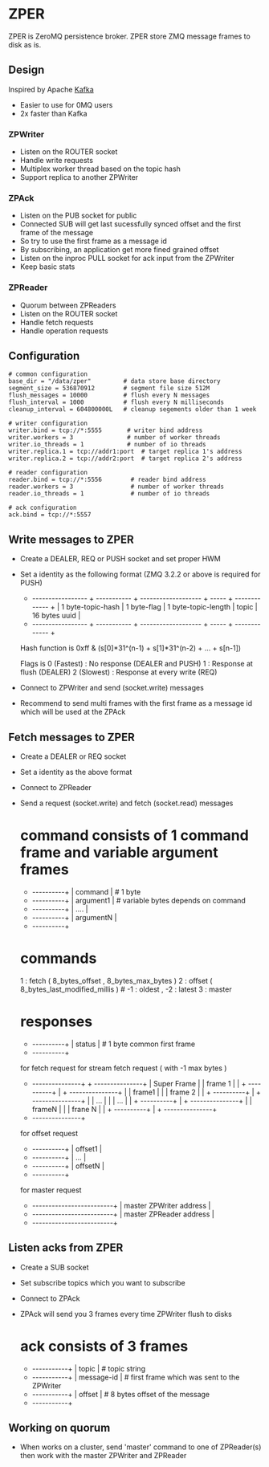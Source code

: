 ZPER
========

ZPER is ZeroMQ persistence broker. ZPER store ZMQ message frames to disk as is.

## Design
Inspired by Apache [Kafka](http://incubator.apache.org/kafka/)

* Easier to use for 0MQ users
* 2x faster than Kafka

### ZPWriter
* Listen on the ROUTER socket
* Handle write requests
* Multiplex worker thread based on the topic hash
* Support replica to another ZPWriter

### ZPAck
* Listen on the PUB socket for public
* Connected SUB will get last sucessfully synced offset and the first frame of the message
 * So try to use the first frame as a message id
 * By subscribing, an application get more fined grained offset
* Listen on the inproc PULL socket for ack input from the ZPWriter
* Keep basic stats

### ZPReader
* Quorum between ZPReaders 
* Listen on the ROUTER socket
* Handle fetch requests
* Handle operation requests

## Configuration

    # common configuration
    base_dir = "/data/zper"         # data store base directory 
    segment_size = 536870912        # segment file size 512M
    flush_messages = 10000          # flush every N messages
    flush_interval = 1000           # flush every N milliseconds
    cleanup_interval = 604800000L   # cleanup segements older than 1 week

    # writer configuration
    writer.bind = tcp://*:5555       # writer bind address
    writer.workers = 3               # number of worker threads
    writer.io_threads = 1            # number of io threads
    writer.replica.1 = tcp://addr1:port  # target replica 1's address
    writer.replica.2 = tcp://addr2:port  # target replica 2's address

    # reader configuration
    reader.bind = tcp://*:5556        # reader bind address
    reader.workers = 3                # number of worker threads
    reader.io_threads = 1             # number of io threads

    # ack configuration
    ack.bind = tcp://*:5557

## Write messages to ZPER
* Create a DEALER, REQ or PUSH socket and set proper HWM 
* Set a identity as the following format (ZMQ 3.2.2 or above is required for PUSH)

     + ----------------- + ----------- + ------------------- + ----- + ------------- +
     | 1 byte-topic-hash | 1 byte-flag | 1 byte-topic-length | topic | 16 bytes uuid |
     + ----------------- + ----------- + ------------------- + ----- + ------------- +

     Hash function is
     0xff & (s[0]*31^(n-1) + s[1]*31^(n-2) + ... + s[n-1])

     Flags is
     0 (Fastest) : No response (DEALER and PUSH)
     1           : Response at flush (DEALER)
     2 (Slowest) : Response at every write (REQ)

* Connect to ZPWriter and send (socket.write) messages
* Recommend to send multi frames with the first frame as a message id which will be used at the ZPAck


## Fetch messages to ZPER
* Create a DEALER or REQ socket
* Set a identity as the above format
* Connect to ZPReader
* Send a request (socket.write) and fetch (socket.read) messages

    # command consists of 1 command frame and variable argument frames 
     + ----------+
     | command   |       # 1 byte
     + ----------+
     | argument1 |       # variable bytes depends on command
     + ----------+
     | ....      |       
     + ----------+
     | argumentN |       
     + ----------+

    # commands
    1 : fetch ( 8_bytes_offset , 8_bytes_max_bytes )
    2 : offset ( 8_bytes_last_modified_millis )  # -1 : oldest , -2 : latest
    3 : master 

    # responses
     + ----------+
     | status    |       # 1 byte common first frame
     + ----------+

    for fetch request        for stream fetch request ( with -1 max bytes )
     + ---------------+      + ---------------+
     | Super Frame    |      |     frame 1    |
     |  + ----------+ |      + ---------------+
     |  | frame1    | |      |     frame 2    |
     |  + ----------+ |      + ---------------+
     |  | ...       | |      |     ...        |
     |  + ----------+ |      + ---------------+
     |  | frameN    | |      |     frane N    |
     |  + ----------+ |      + ---------------+
     + ---------------+

    for offset request
     + ----------+
     | offset1   |       
     + ----------+
     | ...       |       
     + ----------+
     | offsetN   |       
     + ----------+

    for master request
     + -------------------------+
     | master ZPWriter address  |       
     + -------------------------+
     | master ZPReader address  |       
     + -------------------------+

## Listen acks from ZPER
* Create a SUB socket
* Set subscribe topics which you want to subscribe
* Connect to ZPAck
* ZPAck will send you 3 frames every time ZPWriter flush to disks

    # ack consists of 3 frames
     + -----------+
     | topic      |    # topic string
     + -----------+
     | message-id |    # first frame which was sent to the ZPWriter
     + -----------+
     | offset     |    # 8 bytes offset of the message
     + -----------+

## Working on quorum
* When works on a cluster, send 'master' command to one of ZPReader(s) then work with the master ZPWriter and ZPReader
